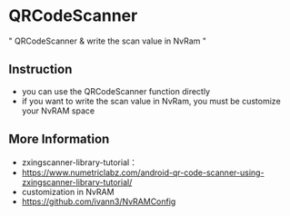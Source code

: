 # QRCodeScanner
" QRCodeScanner &amp; write the scan value in NvRam "

##  Instruction
*  you can use the QRCodeScanner function directly
*  if you want to write the scan value in NvRam, you must be customize your NvRAM space

## More Information
*  zxingscanner-library-tutorial：
  *  https://www.numetriclabz.com/android-qr-code-scanner-using-zxingscanner-library-tutorial/
*  customization in NvRAM 
  *  https://github.com/ivann3/NvRAMConfig
